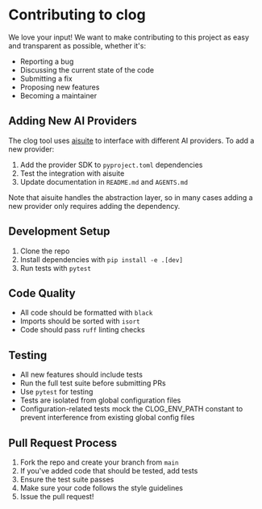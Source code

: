 # Contributing to clog

We love your input! We want to make contributing to this project as easy and transparent as possible, whether it's:

- Reporting a bug
- Discussing the current state of the code
- Submitting a fix
- Proposing new features
- Becoming a maintainer

## Adding New AI Providers

The clog tool uses [aisuite](https://github.com/mikep/aisuite) to interface with different AI providers. To add a new provider:

1. Add the provider SDK to `pyproject.toml` dependencies
2. Test the integration with aisuite
3. Update documentation in `README.md` and `AGENTS.md`

Note that aisuite handles the abstraction layer, so in many cases adding a new provider only requires adding the dependency.

## Development Setup

1. Clone the repo
2. Install dependencies with `pip install -e .[dev]`
3. Run tests with `pytest`

## Code Quality

- All code should be formatted with `black`
- Imports should be sorted with `isort`
- Code should pass `ruff` linting checks

## Testing

- All new features should include tests
- Run the full test suite before submitting PRs
- Use `pytest` for testing
- Tests are isolated from global configuration files
- Configuration-related tests mock the CLOG_ENV_PATH constant to prevent interference from existing global config files

## Pull Request Process

1. Fork the repo and create your branch from `main`
2. If you've added code that should be tested, add tests
3. Ensure the test suite passes
4. Make sure your code follows the style guidelines
5. Issue the pull request!